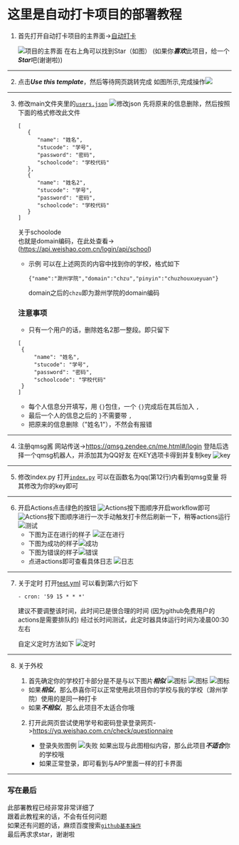 # 这里是自动打卡项目的部署教程

1. 首先打开自动打卡项目的主界面->[自动打卡](https://github.com/xsk666/autopost)

   ![项目的主界面](img/项目界面.png)
   在右上角可以找到Star（如图）
   (如果你***喜欢***此项目，给一个***Star***吧(谢谢啦))

---

2. 点击***Use this template***，然后等待网页跳转完成
   如图所示,完成操作![](img/创建仓库.png)

---

3. 修改main文件夹里的[`users.json`](../main/users.json)
   ![修改json](img/用户数据.png)
   先将原来的信息删除，然后按照下面的格式修改此文件

   ```
   [
      {
         "name": "姓名",
         "stucode": "学号",
         "password": "密码",
         "schoolcode": "学校代码"
      },
      {
         "name": "姓名2",
         "stucode": "学号",
         "password": "密码",
         "schoolcode": "学校代码"
      }
   ]
   ```
	关于schoolode  
	也就是domain编码，在此处查看->(https://api.weishao.com.cn/login/api/school)  
	* 示例 可以在上述网页的内容中找到你的学校，格式如下  
		```
		{"name":"滁州学院","domain":"chzu","pinyin":"chuzhouxueyuan"}
		```
		domain之后的`chzu`即为滁州学院的domain编码

   ### 注意事项

   * 只有一个用户的话，删除姓名2那一整段。即只留下

   ```
   [
   	{
   		"name": "姓名",
   		"stucode": "学号",
   		"password": "密码",
   		"schoolcode": "学校代码"
   	}
   ]
   ```

   * 每个人信息分开填写，用 `{}`包住，一个 `{}`完成后在其后加入 `,`
   * 最后一个人的信息之后的 `}`不需要带 `,`
   * 把原来的信息删除（"姓名1"），不然会有报错

---

4. 注册qmsg酱
   网站传送->https://qmsg.zendee.cn/me.html#/login
   登陆后选择一个qmsg机器人，并添加其为QQ好友
   在KEY选项卡得到并复制key
   ![key](img/qmsg.png)

---

5. 修改index.py
   打开[`index.py`](../main/index.py)
   可以在函数名为qq(第12行)内看到qmsg变量
   将其修改为你的key即可

---

6. 开启Actions点击绿色的按钮
   ![Actions](img/Actions.png)按下图顺序开启workflow即可
   ![Actions](img/开启workflow.png)按下图顺序进行一次手动触发打卡然后刷新一下，稍等actions运行![测试](img/RunWorkflow.png)
   * 下图为正在进行的样子
     ![正在进行](img/running.png)
   * 下图为成功的样子![成功](img/runok.png)
   * 下图为错误的样子![错误](img/runfailed.png)
   * 点进actions即可查看具体日志
     ![日志](img/日志.png)

---

7. 关于定时
   打开[test.yml](../.github/workflows/test.yml)
   可以看到第六行如下

   ```
   - cron: '59 15 * * *'
   ```

   建议不要调整该时间，此时间已是很合理的时间
   (因为github免费用户的actions是需要排队的)
   经过长时间测试，此定时器具体运行时间为凌晨00:30左右

   自定义定时方法如下
   ![定时](./img/cron.png)

---

8. 关于外校

   1. 首先确定你的学校打卡部分是不是与以下图片***相似***
      ![图标](img/健康打卡图标.jpg)
      ![图标](img/健康打卡历史.jpg)
      ![图标](img/健康打卡问卷.jpg)

   * 如果***相似***，那么恭喜你可以正常使用此项目你的学校与我的学校（滁州学院）使用的是同一种打卡
   * 如果***不相似***，那么此项目不太适合你哦

   2. 打开此网页尝试使用学号和密码登录登录网页->https://yq.weishao.com.cn/check/questionnaire

      * 登录失败图例
        ![失败](./img/failed.png)
        如果出现与此图相似内容，那么此项目***不适合***你的学校哦
      * 如果正常登录，即可看到与APP里面一样的打卡界面


---

### 写在最后

此部署教程已经非常非常详细了  
跟着此教程来的话，不会有任何问题  
如果还有问题的话，麻烦百度搜索[`github基本操作`](https://www.baidu.com/s?ie=UTF-8&wd=github%E6%96%87%E4%BB%B6%E5%9F%BA%E6%9C%AC%E6%93%8D%E4%BD%9C)  
最后再求求star，谢谢啦
